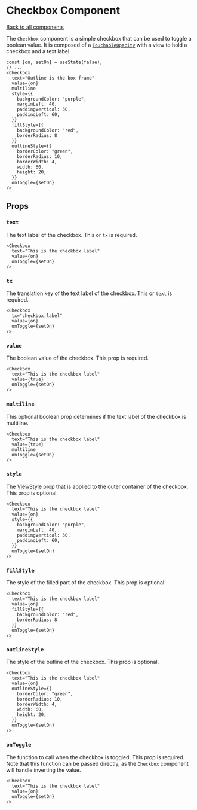 # Checkbox Component

[Back to all components](./Components.md)

The `Checkbox` component is a simple checkbox that can be used to toggle a boolean value. It is composed of a [`TouchableOpacity`](https://reactnative.dev/docs/touchableopacity) with a view to hold a checkbox and a text label.

```tsx
const [on, setOn] = useState(false);
// ...
<Checkbox
  text="Outline is the box frame"
  value={on}
  multiline
  style={{
    backgroundColor: "purple",
    marginLeft: 40,
    paddingVertical: 30,
    paddingLeft: 60,
  }}
  fillStyle={{
    backgroundColor: "red",
    borderRadius: 8
  }}
  outlineStyle={{
    borderColor: "green",
    borderRadius: 10,
    borderWidth: 4,
    width: 60,
    height: 20,
  }}
  onToggle={setOn}
/>
```

## Props

### `text`

The text label of the checkbox. This or `tx` is required.

```tsx
<Checkbox
  text="This is the checkbox label"
  value={on}
  onToggle={setOn}
/>
```

### `tx`

The translation key of the text label of the checkbox. This or `text` is required.

```tsx
<Checkbox
  tx="checkbox.label"
  value={on}
  onToggle={setOn}
/>
```

### `value`

The boolean value of the checkbox. This prop is required.

```tsx
<Checkbox
  text="This is the checkbox label"
  value={true}
  onToggle={setOn}
/>
```

### `multiline`

This optional boolean prop determines if the text label of the checkbox is multiline.

```tsx
<Checkbox
  text="This is the checkbox label"
  value={true}
  multiline
  onToggle={setOn}
/>
```

### `style`

The [ViewStyle](https://reactnative.dev/docs/viewstyle) prop that is applied to the outer container of the checkbox. This prop is optional.

```tsx
<Checkbox
  text="This is the checkbox label"
  value={on}
  style={{
    backgroundColor: "purple",
    marginLeft: 40,
    paddingVertical: 30,
    paddingLeft: 60,
  }}
  onToggle={setOn}
/>
```


### `fillStyle`

The style of the filled part of the checkbox. This prop is optional.

```tsx
<Checkbox
  text="This is the checkbox label"
  value={on}
  fillStyle={{
    backgroundColor: "red",
    borderRadius: 8
  }}
  onToggle={setOn}
/>
```

### `outlineStyle`

The style of the outline of the checkbox. This prop is optional.

```tsx
<Checkbox
  text="This is the checkbox label"
  value={on}
  outlineStyle={{
    borderColor: "green",
    borderRadius: 10,
    borderWidth: 4,
    width: 60,
    height: 20,
  }}
  onToggle={setOn}
/>
```

### `onToggle`

The function to call when the checkbox is toggled. This prop is required. Note that this function can be passed directly, as the `Checkbox` component will handle inverting the value.

```tsx
<Checkbox
  text="This is the checkbox label"
  value={on}
  onToggle={setOn}
/>
```